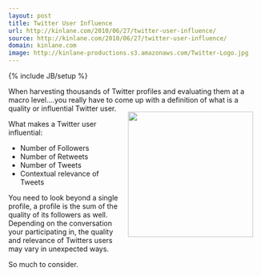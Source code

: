 ```yaml
---
layout: post
title: Twitter User Influence
url: http://kinlane.com/2010/06/27/twitter-user-influence/
source: http://kinlane.com/2010/06/27/twitter-user-influence/
domain: kinlane.com
image: http://kinlane-productions.s3.amazonaws.com/Twitter-Logo.jpg
---
```

{% include JB/setup %}<p>When harvesting thousands of Twitter profiles and evaluating them at a macro level....you really have to come up with a definition of what is a quality or influential Twitter user.<img class="alignnone" style="padding: 15px;" title="Twitter" src="http://kinlane-productions.s3.amazonaws.com/Twitter-Logo.jpg" alt="" width="250" align="right" /><p></p>
What makes a Twitter user influential:
<ul class="mainlist">
	<li>Number of Followers</li>
	<li>Number of Retweets</li>
	<li>Number of Tweets</li>
	<li>Contextual relevance of Tweets</li>
</ul>
You need to look beyond a single profile, a profile is the sum of the quality of its followers as well. Depending on the conversation your participating in, the quality and relevance of Twitters users may vary in unexpected ways.<p></p>
So much to consider.</p>
